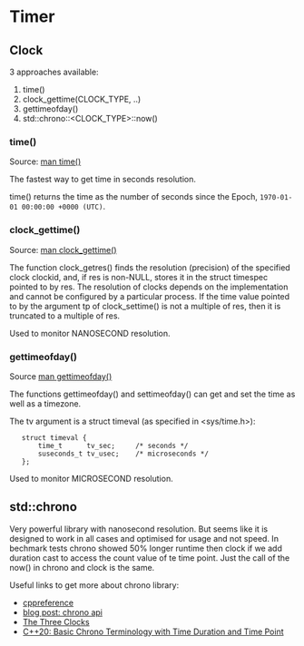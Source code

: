 # Timer

## Clock

3 approaches available:

1. time()
2. clock_gettime(CLOCK_TYPE, ..)
3. gettimeofday()
4. std::chrono::<CLOCK_TYPE>::now()

### time()

Source: [man time()](https://www.man7.org/linux/man-pages/man2/time.2.html)

The fastest way to get time in seconds resolution.

time() returns the time as the number of seconds since the Epoch,
`1970-01-01 00:00:00 +0000 (UTC)`.

### clock_gettime()

Source: [man clock_gettime()](https://www.man7.org/linux/man-pages/man3/clock_gettime.3.html)

The function clock_getres() finds the resolution (precision) of the
specified clock clockid, and, if res is non-NULL, stores it in the
struct timespec pointed to by res.  The resolution of clocks depends
on the implementation and cannot be configured by a particular
process.  If the time value pointed to by the argument tp of
clock_settime() is not a multiple of res, then it is truncated to a
multiple of res.

Used to monitor NANOSECOND resolution.

### gettimeofday()

Source [man gettimeofday()](https://www.man7.org/linux/man-pages/man2/gettimeofday.2.html)

The functions gettimeofday() and settimeofday() can get and set
the time as well as a timezone.

The tv argument is a struct timeval (as specified in
<sys/time.h>):

       struct timeval {
           time_t      tv_sec;     /* seconds */
           suseconds_t tv_usec;    /* microseconds */
       };

Used to monitor MICROSECOND resolution.


## std::chrono

Very powerful library with nanosecond resolution.
But seems like it is designed to work in all cases and optimised for usage and not speed.
In bechmark tests chrono showed 50% longer runtime then clock if we add duration cast to
access the count value of te time point. Just the call of the now() in chrono and clock
is the same.


Useful links to get more about chrono library:

- [cppreference](https://en.cppreference.com/w/cpp/chrono)
- [blog post: chrono api](https://www.freecodecamp.org/news/cpp-std-chrono-api/)
- [The Three Clocks](https://www.modernescpp.com/index.php/the-three-clocks/)
- [C++20: Basic Chrono Terminology with Time Duration and Time Point](https://www.modernescpp.com/index.php/c20-basic-chrono-terminology-with-time-duration-and-time-point/)